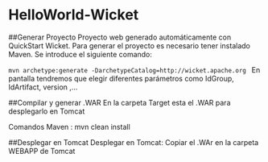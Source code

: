 # HelloWorld-Wicket

##Generar Proyecto
Proyecto web generado automáticamente con QuickStart Wicket.
Para generar el proyecto es necesario tener instalado Maven. Se introduce el siguiente comando:
 
 ``
 mvn archetype:generate -DarchetypeCatalog=http://wicket.apache.org 
``
 En pantalla tendremos que elegir diferentes parámetros como IdGroup, IdArtifact, version ,...
 
##Compilar y generar .WAR
En la carpeta Target esta el .WAR para desplegarlo en Tomcat

Comandos Maven : mvn clean install

##Desplegar en Tomcat
Desplegar en Tomcat: Copiar el .WAr en la carpeta WEBAPP de Tomcat
